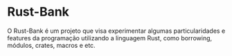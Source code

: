# Rust-Bank

O Rust-Bank é um projeto que visa experimentar algumas particularidades e features da programação utilizando a linguagem Rust, como borrowing, módulos, crates, macros e etc.
